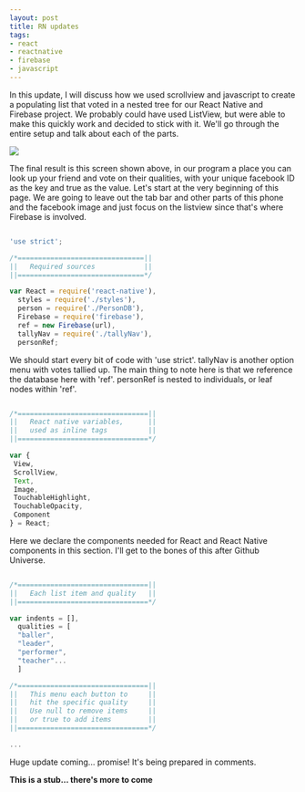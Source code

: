 ```yaml
---
layout: post
title: RN updates
tags:
- react
- reactnative
- firebase
- javascript
---
```


In this update, I will discuss how we used scrollview and javascript to create a populating list that voted in a nested tree for our React Native and Firebase project. We probably could have used ListView, but were able to make this quickly work and decided to stick with it. We'll go through the entire setup and talk about each of the parts. 

<img src="Friends.png"/>

The final result is this screen shown above, in our program a place you can look up your friend and vote on their qualities, with your unique facebook ID as the key and true as the value. Let's start at the very beginning of this page. We are going to leave out the tab bar and other parts of this phone and the facebook image and just focus on the listview since that's where Firebase is involved.

```javascript

'use strict';

/*===============================||
||   Required sources            ||
||===============================*/

var React = require('react-native'),
  styles = require('./styles'),
  person = require('./PersonDB'),
  Firebase = require('firebase'),
  ref = new Firebase(url),
  tallyNav = require('./tallyNav'),
  personRef;

```

We should start every bit of code with 'use strict'. 
tallyNav is another option menu with votes tallied up.
The main thing to note here is that we reference the database here with 'ref'.
personRef is nested to individuals, or leaf nodes within 'ref'.


```javascript

/*================================||
||   React native variables,      ||
||   used as inline tags          ||
||================================*/

var {
 View,
 ScrollView,
 Text,
 Image,
 TouchableHighlight,
 TouchableOpacity,
 Component
} = React;

```

Here we declare the components needed for React and React Native components in this section. I'll get to the bones of this after Github Universe.

```javascript

/*================================||
||   Each list item and quality   ||
||================================*/

var indents = [],
  qualities = [
  "baller",
  "leader",
  "performer",
  "teacher"... 
  ]

/*================================||
||   This menu each button to     ||
||   hit the specific quality     ||
||   Use null to remove items     ||
||   or true to add items         ||
||================================*/

...

```

Huge update coming... promise! It's being prepared in comments.

<!--

class FeaturedNav extends Component {

  getInitialState() {
    return {
      opacity: 0.2,
    }
  }

  render() {
    window.FeaturedNav = this;
    person.shuffle(qualities);
    this.getTraits();
    return (
      <View style={styles.featNavContainer}>
        <Image source={{uri: 'http://chrissalam.com/bash/beach-4.jpg'}} style={{backgroundColor: 'transparent', height: '600'}}>
          <TouchableHighlight underlayColor='transparent'
            onPress={()=>{ console.log("See your friend's stats")
              this.props.navigator.push({
                title: 'Stats for '+ person.name,
                component: tallyNav,
                leftButtonTitle: 'Back',
                onLeftButtonPress: () => this.props.navigator.pop(),
            })
          }}>
            <Image source={{uri: 'http://graph.facebook.com/' + person.id + '/picture?type=large'}}
                 style={{marginTop: 40, marginLeft:20, width: 170, height: 170, borderRadius: 85, borderWidth:5, borderColor:'#FF7E47'}}>
              <View style={styles.navOverlay}>
                <Text style={styles.navChoiceText}>see stats!</Text>
              </View>
            </Image>
          </TouchableHighlight>
            <ScrollView
              onScroll={() => { console.log('onScroll!'); }}
              scrollEventThrottle={200}
              contentInset={{top: -50}}
              style={styles.scrollView}>
              {indents}
            </ScrollView>
        </Image>
      </View>
    );
  }
  getTraits(){
    personRef = ref.child("pond").child(person.id);
    for (var i = 0; i < qualities.length; i++) {
      var vote = {};
      vote[window.Katfish.userID] = true;
      (function runIt(variable){
        indents.push(
          <TouchableHighlight style={styles.featNavButton}
          underlayColor={'rgba(200,28,78,0.2)'}
          onPress={()=>{
            personRef.child(variable).update(vote)
            qualities.splice(qualities.indexOf(vote),1);
          }}>
            <Text style={styles.featNavButtonText}>{qualities[i]}</Text>
          </TouchableHighlight>);
      })(qualities[i])
    }
  }
}

module.exports = FeaturedNav;

-->

**This is a stub... there's more to come**